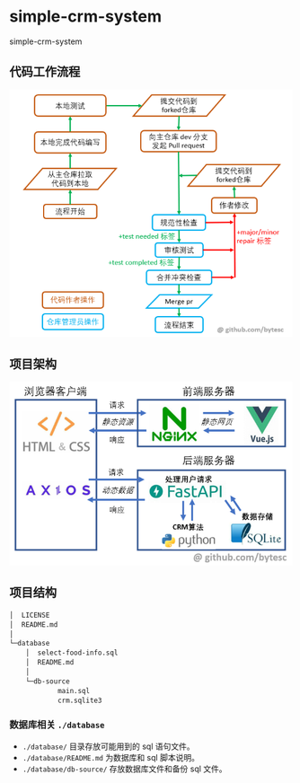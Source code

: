 # simple-crm-system
simple-crm-system

## 代码工作流程

![](./readme_img/代码工作流程.png)

## 项目架构

![](./readme_img/项目架构.png)

## 项目结构

```txt
│  LICENSE
│  README.md
│
└─database
    │  select-food-info.sql
    │  README.md
    │
    └─db-source
            main.sql
            crm.sqlite3

```

### 数据库相关 `./database`

- `./database/` 目录存放可能用到的 sql 语句文件。
- `./database/README.md` 为数据库和 sql 脚本说明。
- `./database/db-source/` 存放数据库文件和备份 sql 文件。



